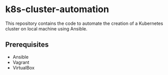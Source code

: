 # k8s-cluster-automation

This repository contains the code to automate the creation of a Kubernetes cluster on local machine  using Ansible.

## Prerequisites

- Ansible
- Vagrant
- VirtualBox

